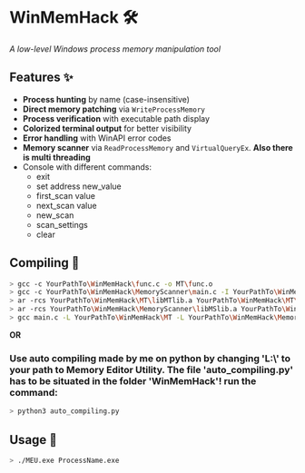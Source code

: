 # WinMemHack 🛠️  
*A low-level Windows process memory manipulation tool*

## Features ✨
- **Process hunting** by name (case-insensitive)
- **Direct memory patching** via `WriteProcessMemory`
- **Process verification** with executable path display
- **Colorized terminal output** for better visibility
- **Error handling** with WinAPI error codes
- **Memory scanner** via `ReadProcessMemory` and `VirtualQueryEx`. **Also there is multi threading**
- Console with different commands:
  - exit
  - set address new_value
  - first_scan value
  - next_scan value
  - new_scan
  - scan_settings
  - clear

## Compiling 🔧
```bash
> gcc -c YourPathTo\WinMemHack\func.c -o MT\func.o
> gcc -c YourPathTo\WinMemHack\MemoryScanner\main.c -I YourPathTo\WinMemHack\MT -o YourPathTo\WinMemHack\MemoryScanner\main.o
> ar -rcs YourPathTo\WinMemHack\MT\libMTlib.a YourPathTo\WinMemHack\MT\func.o
> ar -rcs YourPathTo\WinMemHack\MemoryScanner\libMSlib.a YourPathTo\WinMemHack\MemoryScanner\main.o
> gcc main.c -L YourPathTo\WinMemHack\MT -L YourPathTo\WinMemHack\MemoryScanner -lMSlib -lMTlib -I YourPathTo\WinMemHack\MT -I YourPathTo\WinMemHack\MemoryScanner -o MEU.exe
```
**OR**
### Use auto compiling made by me on python by changing 'L:\\' to your path to Memory Editor Utility. The file 'auto_compiling.py' has to be situated in the folder 'WinMemHack'! run the command:
```bash
> python3 auto_compiling.py
```
## Usage 🚀
```bash
> ./MEU.exe ProcessName.exe
```
